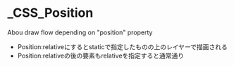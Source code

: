 _CSS_Position
=============

Abou draw flow depending on "position" property

* Position:relativeにするとstaticで指定したものの上のレイヤーで描画される
* Position:relativeの後の要素もrelativeを指定すると通常通り

